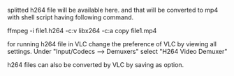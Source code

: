 splitted h264 file will be available here. and that will be converted to mp4 with shell script having following command.

ffmpeg -i file1.h264 -c:v libx264 -c:a copy file1.mp4

for running h264 file in VLC change the preference of VLC by viewing all settings.
Under "Input/Codecs --> Demuxers" select "H264 Video Demuxer"

h264 files can also be converted by VLC by saving as option.
